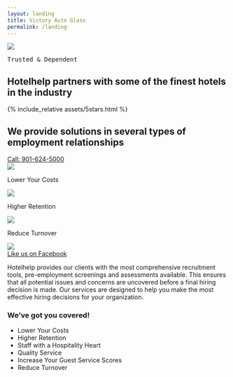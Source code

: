 ```yaml
---
layout: landing
title: Victory Auto Glass
permalink: /landing 
---
```


<section id="hero-landing">
	<div class="container pt-4">
		<div id="logo"><img src="../assets/hotelhelp-logo-w.svg" /></div>
		<pre>Trusted & Dependent</pre>
		<h1 class="white">Hotelhelp partners with some of the finest hotels in the industry</h1>
		<div class="stars">{% include_relative assets/5stars.html %}</div>
		<h2 class="white">We provide solutions in several types of employment relationships</h2>
		<div id="cta">
			<a class="btn white" href="tel:9016245000">Call: 901-624-5000</a>
		</div>
		<div class="props mb-3 center" style="max-width:600px; margin-left:auto; margin-right:auto;">
			<span>
				<img src="../assets/check-gold.svg" />
				<p class="white">Lower Your Costs</p>
			</span>
			<span>
				<img src="../assets/check-gold.svg" />
				<p class="white">Higher Retention</p>
			</span>
			<span>
				<img src="../assets/check-gold.svg" />
				<p class="white">Reduce Turnover</p>
			</span>
		</div>
		<div class="hero-poster">
			<img src="../assets/hotelhelp-team.jpg" />
		</div>
	</div>
</section>
<section id="hero-footer">
	<div class="container center">
		<div id="cta">
			<a class="btn" href="https://www.facebook.com/hotelhelp.staffing.services" target="_blank">Like us on Facebook</a>
		</div>
		<p>
			Hotelhelp provides our clients with the most comprehensive recruitment tools, pre-employment screenings and assessments available. This ensures that all potential issues and concerns are uncovered before a final hiring decision is made. Our services are designed to help you make the most effective hiring decisions for your organization.
		</p>
		<h3>We’ve got you covered!</h3>
		<ul class="list-clear">
			<li>Lower Your Costs</li>
			<li>Higher Retention</li>
			<li>Staff with a Hospitality Heart</li>
			<li>Quality Service</li>
			<li>Increase Your Guest Service Scores</li>
			<li>Reduce Turnover</li>
		</ul>
	</div>
</section>